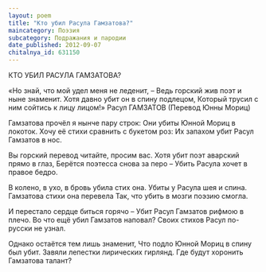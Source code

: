 ```yaml
---
layout: poem
title: "Кто убил Расула Гамзатова?"
maincategory: Поэзия
subcategory: Подражания и пародии
date_published: 2012-09-07
chitalnya_id: 631150
---
```




КТО УБИЛ РАСУЛА ГАМЗАТОВА?

«Но знай, что мой удел меня не леденит, – 
Ведь горский жив поэт и ныне  знаменит.
Хотя давно убит он в спину подлецом,
Который трусил с ним сойтись к лицу лицом!»
Расул ГАМЗАТОВ (Перевод Юнны Мориц)

Гамзатова прочёл я нынче пару строк:
Они убиты Юнной Мориц в локоток.
Хочу её стихи сравнить с букетом роз:
Их запахом убит Расул Гамзатов в нос.

Вы горский перевод читайте, просим вас.
Хотя убит поэт аварский прямо в глаз,
Берётся поэтесса снова за перо – 
Убить Расула хочет в правое бедро.

В колено, в ухо, в бровь убила стих она.
Убиты у Расула шея и спина.
Гамзатова стихи она перевела
Так, что  убить в мозги поэзию смогла.

И перестало сердце биться горячо – 
Убит Расул Гамзатов рифмою в плечо.
Во что ещё убил Гамзатов наповал?
Своих стихов Расул по-русски не узнал.

Однако остаётся тем лишь знаменит,
Что подло Юнной Мориц в спину был убит.
Завяли лепестки лирических гирлянд.
Где будут хоронить Гамзатова талант?






